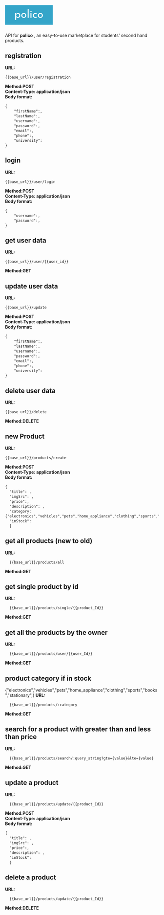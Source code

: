 # ![alt text](https://raw.githubusercontent.com/logolica99/polico/main/images/icon.png)

API for **polico** , an easy-to-use marketplace for students' second hand products.

## registration

**URL:**

```
{{base_url}}/user/registration
```
**Method:POST**  \
**Content-Type: application/json**  \
**Body format:**

```
{
    "firstName":,
    "lastName":,
    "username":,
    "password":,
    "email":,
    "phone":,
    "university":
}
```

## login

**URL:**

```
{{base_url}}/user/login
```
**Method:POST**  \
**Content-Type: application/json**  \
**Body format:**

```
{
    "username":,
    "password":,
}
```


## get user data


**URL:**

```
{{base_url}}/user/{{user_id}}
```
**Method:GET**

## update user data
**URL:**


```
{{base_url}}/update
```
**Method:POST**  \
**Content-Type: application/json**  \
**Body format:**
```
{
    "firstName":,
    "lastName":,
    "username":,
    "password":,
    "email":,
    "phone":,
    "university":
}
```

## delete user data
**URL:**


```
{{base_url}}/delete
```
**Method:DELETE**  


## new Product

**URL:**

```
{{base_url}}/products/create
```
**Method:POST**  \
**Content-Type: application/json**  \
**Body format:**

```
{
  "title": ,
  "imgSrc": ,
  "price":,
  "description": ,
  "category:{"electronics","vehicles","pets","home_appliance","clothing","sports","books","stationary",},
  "inStock":
  }
```

## get all products (new to old)

**URL:**

```
  {{base_url}}/products/all
```
**Method:GET**

## get single product by id

**URL:**

```
  {{base_url}}/products/single/{{product_Id}}
```
**Method:GET**


## get all the products by the owner

**URL:**

```
  {{base_url}}/products/user/{{user_Id}}
```
**Method:GET**  

## product category if in stock
{"electronics","vehicles","pets","home_appliance","clothing","sports","books","stationary",}
**URL:**

```
  {{base_url}}/products/:category
```

**Method:GET**  

## search for a product with greater than and less than price
**URL:**
```
  {{base_url}}/products/search/:query_string?gte={value}&lte={value}
```
**Method:GET** 


## update a product

**URL:**

```
  {{base_url}}/products/update/{{product_Id}}
```

**Method:POST**  \
**Content-Type: application/json**  \
**Body format:**

```
{
  "title": ,
  "imgSrc": ,
  "price":,
  "description": ,
  "inStock":
  }
```



## delete a product

**URL:**

```
  {{base_url}}/products/update/{{product_Id}}
```

**Method:DELETE**  